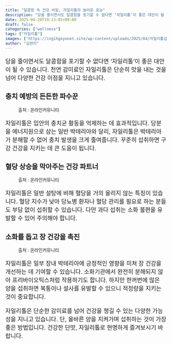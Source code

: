 ```yaml
---
title: "달콤함 속 건강 비밀, 자일리톨의 놀라운 효능"
description: "당을 줄이면서도 달콤함을 포기할 수 없다면 ‘자일리톨’이 좋은 대안이 될 수 있습니다. 천연 감미료인 자일리톨은 단순히 맛을 내는 것을 넘어 다양한 건강 이점을 지니고 있습니다."
date: 2025-04-28T19:13:01+09:00
draft: false
categories: ["wellness"]
tags: ["자일리톨"]
images: ["https://ingihgoyonet.site/wp-content/uploads/2025/04/자일리톨섭취-1024x683.png", "https://ingihgoyonet.site/wp-content/uploads/2025/04/자일리톨-1024x683.png", "https://ingihgoyonet.site/wp-content/uploads/2025/04/자일리톨설탕-1-1024x683.png"]
author: "김현지"
---
```


<p style="font-size:18px">당을 줄이면서도 달콤함을 포기할 수 없다면 ‘자일리톨’이 좋은 대안이 될 수 있습니다. 천연 감미료인 자일리톨은 단순히 맛을 내는 것을 넘어 다양한 건강 이점을 지니고 있습니다.</p> <h2 >충치 예방의 든든한 파수꾼</h2> <figure ><img src="https://ingihgoyonet.site/wp-content/uploads/2025/04/자일리톨섭취-1024x683.png" alt="" style="aspect-ratio:16/9;object-fit:cover"/><figcaption >출처 : 온라인커뮤니티</figcaption></figure> <p style="font-size:18px">자일리톨은 입안의 충치균 활동을 억제하는 데 효과적입니다. 당분을 에너지원으로 삼는 일반 박테리아와 달리, 자일리톨은 박테리아가 분해할 수 없어 충치 발생을 크게 줄여줍니다. 꾸준히 섭취하면 구강 건강을 지키는 데 큰 도움이 됩니다.</p> <h2 >혈당 상승을 막아주는 건강 파트너</h2> <figure ><img src="https://ingihgoyonet.site/wp-content/uploads/2025/04/자일리톨-1024x683.png" alt="" style="aspect-ratio:16/9;object-fit:cover"/><figcaption >출처 : 온라인커뮤니티</figcaption></figure> <p style="font-size:18px">자일리톨은 일반 설탕에 비해 혈당을 거의 올리지 않는 특징이 있습니다. 혈당 지수가 낮아 당뇨병 환자나 혈당 관리를 필요로 하는 분들도 부담 없이 섭취할 수 있습니다. 다만 과다 섭취는 소화 불편을 유발할 수 있어 주의해야 합니다.</p> <h2 >소화를 돕고 장 건강을 촉진</h2> <figure ><img src="https://ingihgoyonet.site/wp-content/uploads/2025/04/자일리톨설탕-1-1024x683.png" alt="" style="aspect-ratio:16/9;object-fit:cover"/><figcaption >출처 : 온라인커뮤니티</figcaption></figure> <p style="font-size:18px">자일리톨은 일부 장내 박테리아에 긍정적인 영향을 미쳐 장 건강을 개선하는 데 기여할 수 있습니다. 소화기관에서 완전히 분해되지 않아 프리바이오틱스처럼 작용하기도 합니다. 하지만 한꺼번에 많은 양을 섭취하면 복통이나 설사를 유발할 수 있으니 적정량을 지키는 것이 중요합니다.</p> <p style="font-size:18px">자일리톨은 단순한 감미료를 넘어 건강을 챙길 수 있는 다양한 가능성을 지니고 있습니다. 단, 올바른 양을 지켜가며 섭취하는 것이 가장 좋은 방법입니다. 건강한 단맛, 자일리톨로 현명하게 즐겨보시기 바랍니다.</p>